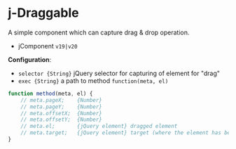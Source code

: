 # j-Draggable

A simple component which can capture drag & drop operation.

- jComponent `v19|v20`

__Configuration__:

- `selector {String}` jQuery selector for capturing of element for "drag"
- `exec {String}` a path to method `function(meta, el)`

```javascript
function method(meta, el) {
	// meta.pageX;    {Number}
	// meta.pageY;    {Number}
	// meta.offsetX;  {Number}
	// meta.offsetY;  {Number}
	// meta.el;       {jQuery element} dragged element
	// meta.target;   {jQuery element} target (where the element has been dropped?)
}
```